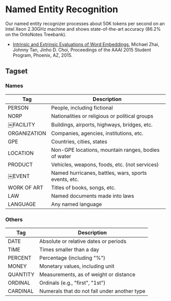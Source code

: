 # Named Entity Recognition

Our named entity recognizer processes about 50K tokens per second on an Intel Xeon 2.30GHz machine and shows state-of-the-art accuracy (86.2% on the OntoNotes Treebank).

* [Intrinsic and Extrinsic Evaluations of Word Embeddings](), Michael Zhai, Johnny Tan, Jinho D. Choi, Proceedings of the AAAI 2015 Student Program, Phoenix, AZ, 2015.

## Tagset

### Names

| Tag | Description |
|---|---|
| PERSON       | People, including fictional || NORP         | Nationalities or religious or political groups || ￼FACILITY     | Buildings, airports, highways, bridges, etc. || ORGANIZATION | Companies, agencies, institutions, etc. || GPE          | Countries, cities, states || LOCATION     | Non-GPE locations, mountain ranges, bodies of water || PRODUCT      | Vehicles, weapons, foods, etc. (not services) || ￼EVENT        | Named hurricanes, battles, wars, sports events, etc. || WORK OF ART  | Titles of books, songs, etc. || LAW          | Named documents made into laws || LANGUAGE     | Any named language

### Others

| Tag | Description |
|---|---|
| DATE     | Absolute or relative dates or periods |
| TIME     | Times smaller than a day |
| PERCENT  | Percentage (including "%") |
| MONEY    | Monetary values, including unit |
| QUANTITY | Measurements, as of weight or distance |
| ORDINAL  | Ordinals (e.g., "first", "1st") |
| CARDINAL | Numerals that do not fall under another type |

